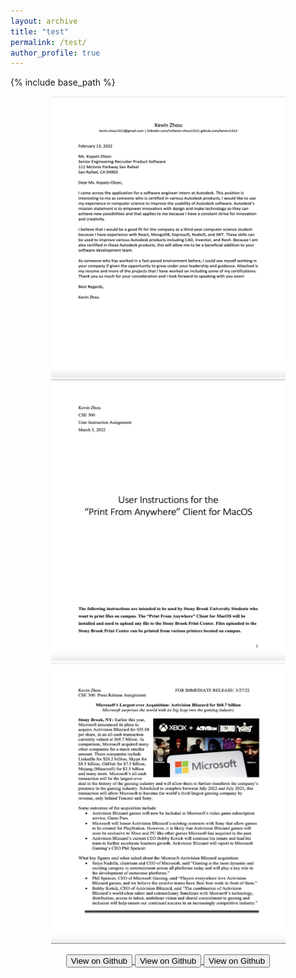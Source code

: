 ```yaml
---
layout: archive
title: "test"
permalink: /test/
author_profile: true
---
```


{% include base_path %}

<p align = "center">
<img src = "/images/Kevin_Zhou_Cover_Letter_Preview.png" style="width:375px;height:450px" >
<img src = "/images/Kevin_Zhou_User_Instructions_Preview.png" style="width:375px;height:450px" >
<img src = "/images/Kevin_Zhou_Press_Release_Preview.png" style="width:375px;height:450px" >
</p>
<p align = "center">
<a href="https://github.com/kevinz1312/TheWorldMapper">
<button class="btn btn--inverse">View on Github</button>
</a>
<a href="https://github.com/kevinz1312/TheWorldMapper">
<button class="btn btn--inverse">View on Github</button>
</a>
<a href="https://github.com/kevinz1312/TheWorldMapper">
<button class="btn btn--inverse">View on Github</button>
</a>

</p>

